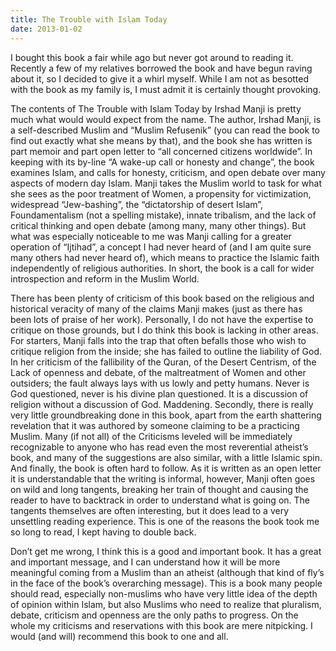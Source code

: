 ```yaml
---
title: The Trouble with Islam Today
date: 2013-01-02
---
```


<!--kg-card-begin: html--><p>I bought this book a fair while ago but never got around to reading it. Recently a few of my relatives borrowed the book and have begun raving about it, so I decided to give it a whirl myself. While I am not as besotted with the book as my family is, I must admit it is certainly thought provoking.</p>
<p>The contents of The Trouble with Islam Today by Irshad Manji is pretty much what would would expect from the name. The author, Irshad Manji, is a self-described Muslim and “Muslim Refusenik” (you can read the book to find out exactly what she means by that), and the book she has written is part memoir and part open letter to “all concerned citizens worldwide”. In keeping with its by-line “A wake-up call or honesty and change”, the book examines Islam, and calls for honesty, criticism, and open debate over many aspects of modern day Islam. Manji takes the Muslim world to task for what she sees as the poor treatment of Women, a propensity for victimization, widespread “Jew-bashing”, the “dictatorship of desert Islam”, Foundamentalism (not a spelling mistake), innate tribalism, and the lack of critical thinking and open debate (among many, many other things). But what was especially noticeable to me was Manji calling for a greater operation of “Ijtihad”, a concept I had never heard of (and I am quite sure many others had never heard of), which means to practice the Islamic faith independently of religious authorities. In short, the book is a call for wider introspection and reform in the Muslim World.</p>
<p>There has been plenty of criticism of this book based on the religious and historical veracity of many of the claims Manji makes (just as there has been lots of praise of her work). Personally, I do not have the expertise to critique on those grounds, but I do think this book is lacking in other areas. For starters, Manji falls into the trap that often befalls those who wish to critique religion from the inside; she has failed to outline the liability of God. In her criticism of the fallibility of the Quran, of the Desert Centrism, of the Lack of openness and debate, of the maltreatment of Women and other outsiders; the fault always lays with us lowly and petty humans. Never is God questioned, never is his divine plan questioned. It is a discussion of religion without a discussion of God. Maddening. Secondly, there is really very little groundbreaking done in this book, apart from the earth shattering revelation that it was authored by someone claiming to be a practicing Muslim. Many (if not all) of the Criticisms leveled will be immediately recognizable to anyone who has read even the most reverential atheist’s book, and many of the suggestions are also similar, with a little Islamic spin. And finally, the book is often hard to follow. As it is written as an open letter it is understandable that the writing is informal, however, Manji often goes on wild and long tangents, breaking her train of thought and causing the reader to have to backtrack in order to understand what is going on. The tangents themselves are often interesting, but it does lead to a very unsettling reading experience. This is one of the reasons the book took me so long to read, I kept having to double back.</p>
<p>Don’t get me wrong, I think this is a good and important book. It has a great and important message, and I can understand how it will be more meaningful coming from a Muslim than an atheist (although that kind of fly&#8217;s in the face of the book’s overarching message). This is a book many people should read, especially non-muslims who have very little idea of the depth of opinion within Islam, but also Muslims who need to realize that pluralism, debate, criticism and openness are the only paths to progress. On the whole my criticisms and reservations with this book are mere nitpicking. I would (and will) recommend this book to one and all.</p>
<!--kg-card-end: html-->